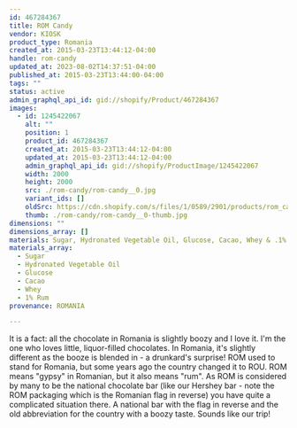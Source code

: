 ```yaml
---
id: 467284367
title: ROM Candy
vendor: KIOSK
product_type: Romania
created_at: 2015-03-23T13:44:12-04:00
handle: rom-candy
updated_at: 2023-08-02T14:37:51-04:00
published_at: 2015-03-23T13:44:00-04:00
tags: ""
status: active
admin_graphql_api_id: gid://shopify/Product/467284367
images:
  - id: 1245422067
    alt: ""
    position: 1
    product_id: 467284367
    created_at: 2015-03-23T13:44:12-04:00
    updated_at: 2015-03-23T13:44:12-04:00
    admin_graphql_api_id: gid://shopify/ProductImage/1245422067
    width: 2000
    height: 2000
    src: ./rom-candy/rom-candy__0.jpg
    variant_ids: []
    oldSrc: https://cdn.shopify.com/s/files/1/0589/2901/products/rom_candy.jpeg?v=1427132652
    thumb: ./rom-candy/rom-candy__0-thumb.jpg
dimensions: ""
dimensions_array: []
materials: Sugar, Hydronated Vegetable Oil, Glucose, Cacao, Whey & .1% Rum
materials_array:
  - Sugar
  - Hydronated Vegetable Oil
  - Glucose
  - Cacao
  - Whey
  - 1% Rum
provenance: ROMANIA

---
```


It is a fact: all the chocolate in Romania is slightly boozy and I love it. I'm the one who loves little, liquor-filled chocolates. In Romania, it's slightly different as the booze is blended in - a drunkard's surprise! ROM used to stand for Romania, but some years ago the country changed it to ROU. ROM means "gypsy" in Romanian, but it also means "rum". As ROM is considered by many to be the national chocolate bar (like our Hershey bar - note the ROM packaging which is the Romanian flag in reverse) you have quite a complicated situation there. A national bar with the flag in reverse and the old abbreviation for the country with a boozy taste. Sounds like our trip!